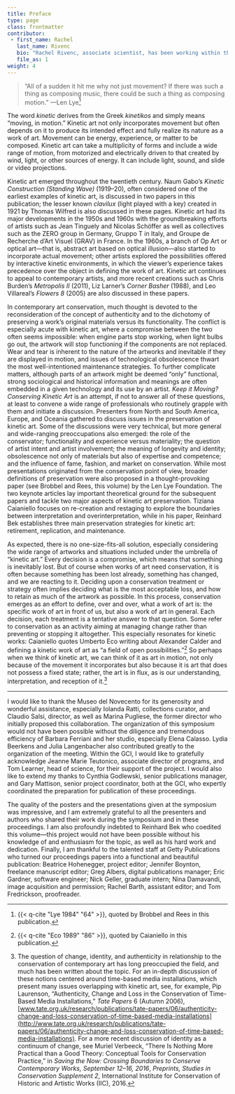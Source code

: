 ```yaml
---
title: Preface
type: page
class: frontmatter
contributor:
 - first_name: Rachel
   last_name: Rivenc
   bio: "Rachel Rivenc, associate scientist, has been working within the Modern and Contemporary Art Research Initiative at the Getty Conservation Institute since 2006. She studies the diverse materials and techniques used by contemporary artists, and their conservation. She is also coordinator for the Modern Materials and Contemporary Art working group of ICOM–CC. Rivenc holds an MA in paintings conservation from the Université Paris 1 Panthéon-Sorbonne and received a PhD in history from the Université de Versailles Saint-Quentin-en-Yvelines. She recently published the book *Made in Los Angeles: Materials, Processes, and the Birth of West Coast Minimalism*."
   file_as: 1
weight: 4
---
```


> “All of a sudden it hit me why not just movement? If there was such a thing as composing music, there could be such a thing as composing motion.” —Len Lye[^1]

The word *kinetic* derives from the Greek *kinetikos* and simply means “moving, in motion.” Kinetic art not only incorporates movement but often depends on it to produce its intended effect and fully realize its nature as a work of art. Movement can be energy, experience, or matter to be composed. Kinetic art can take a multiplicity of forms and include a wide range of motion, from motorized and electrically driven to that created by wind, light, or other sources of energy. It can include light, sound, and slide or video projections.

Kinetic art emerged throughout the twentieth century. Naum Gabo’s *Kinetic Construction (Standing Wave)* (1919–20), often considered one of the earliest examples of kinetic art, is discussed in two papers in this publication; the lesser known *clavilux* (light played with a key) created in 1921 by Thomas Wilfred is also discussed in these pages. Kinetic art had its major developments in the 1950s and 1960s with the groundbreaking efforts of artists such as Jean Tinguely and Nicolas Schöffer as well as collectives such as the ZERO group in Germany, Gruppo T in Italy, and Groupe de Recherche d’Art Visuel (GRAV) in France. In the 1960s, a branch of Op Art or optical art—that is, abstract art based on optical illusion—also started to incorporate actual movement; other artists explored the possibilities offered by interactive kinetic environments, in which the viewer’s experience takes precedence over the object in defining the work of art. Kinetic art continues to appeal to contemporary artists, and more recent creations such as Chris Burden’s *Metropolis II* (2011), Liz Larner’s *Corner Basher* (1988), and Leo Villareal’s *Flowers 8* (2005) are also discussed in these papers.

In contemporary art conservation, much thought is devoted to the reconsideration of the concept of authenticity and to the dichotomy of preserving a work’s original materials versus its functionality. The conflict is especially acute with kinetic art, where a compromise between the two often seems impossible: when engine parts stop working, when light bulbs go out, the artwork will stop functioning if the components are not replaced. Wear and tear is inherent to the nature of the artworks and inevitable if they are displayed in motion, and issues of technological obsolescence thwart the most well-intentioned maintenance strategies. To further complicate matters, although parts of an artwork might be deemed “only” functional, strong sociological and historical information and meanings are often embedded in a given technology and its use by an artist. *Keep it Moving? Conserving Kinetic Art* is an attempt, if not to answer all of these questions, at least to convene a wide range of professionals who routinely grapple with them and initiate a discussion. Presenters from North and South America, Europe, and Oceania gathered to discuss issues in the preservation of kinetic art. Some of the discussions were very technical, but more general and wide-ranging preoccupations also emerged: the role of the conservator; functionality and experience versus materiality; the question of artist intent and artist involvement; the meaning of longevity and identity; obsolescence not only of materials but also of expertise and competence; and the influence of fame, fashion, and market on conservation. While most presentations originated from the conservation point of view, broader definitions of preservation were also proposed in a thought-provoking paper (see Brobbel and Rees, this volume) by the Len Lye Foundation. The two keynote articles lay important theoretical ground for the subsequent papers and tackle two major aspects of kinetic art preservation. Tiziana Caianiello focuses on re-creation and restaging to explore the boundaries between interpretation and overinterpretation, while in his paper, Reinhard Bek establishes three main preservation strategies for kinetic art: retirement, replication, and maintenance.

As expected, there is no one-size-fits-all solution, especially considering the wide range of artworks and situations included under the umbrella of “kinetic art.” Every decision is a compromise, which means that something is inevitably lost. But of course when works of art need conservation, it is often because something has been lost already, something has changed, and we are reacting to it. Deciding upon a conservation treatment or strategy often implies deciding what is the most acceptable loss, and how to retain as much of the artwork as possible. In this process, conservation emerges as an effort to define, over and over, what a work of art is: the specific work of art in front of us, but also a work of art in general. Each decision, each treatment is a tentative answer to that question. Some refer to conservation as an activity aiming at managing change rather than preventing or stopping it altogether. This especially resonates for kinetic works: Caianiello quotes Umberto Eco writing about Alexander Calder and defining a kinetic work of art as “a field of open possibilities.”[^2] So perhaps when we think of kinetic art, we can think of it as art in motion, not only because of the movement it incorporates but also because it is art that does not possess a fixed state; rather, the art is in flux, as is our understanding, interpretation, and reception of it.[^3]

---

I would like to thank the Museo del Novecento for its generosity and wonderful assistance, especially Iolanda Ratti, collections curator, and Claudio Salsi, director, as well as Marina Pugliese, the former director who initially proposed this collaboration. The organization of this symposium would not have been possible without the diligence and tremendous efficiency of Barbara Ferriani and her studio, especially Elena Calasso. Lydia Beerkens and Julia Langenbacher also contributed greatly to the organization of the meeting. Within the GCI, I would like to gratefully acknowledge Jeanne Marie Teutonico, associate director of programs, and Tom Learner, head of science, for their support of the project. I would also like to extend my thanks to Cynthia Godlewski, senior publications manager, and Gary Mattison, senior project coordinator, both at the GCI, who expertly coordinated the preparation for publication of these proceedings.

The quality of the posters and the presentations given at the symposium was impressive, and I am extremely grateful to all the presenters and authors who shared their work during the symposium and in these proceedings. I am also profoundly indebted to Reinhard Bek who coedited this volume—this project would not have been possible without his knowledge of and enthusiasm for the topic, as well as his hard work and dedication. Finally, I am thankful to the talented staff at Getty Publications who turned our proceedings papers into a functional and beautiful publication: Beatrice Hohenegger, project editor; Jennifer Boynton, freelance manuscript editor; Greg Albers, digital publications manager; Eric Gardner, software engineer; Nick Geller, graduate intern; Nina Damavandi, image acquisition and permission; Rachel Barth, assistant editor; and Tom Fredrickson, proofreader.

[^1]: {{< q-cite "Lye 1984" "64" >}}, quoted by Brobbel and Rees in this publication.

[^2]: {{< q-cite "Eco 1989" "86" >}}, quoted by Caianiello in this publication.

[^3]: The question of change, identity, and authenticity in relationship to the conservation of contemporary art has long preoccupied the field, and much has been written about the topic. For an in-depth discussion of these notions centered around time-based media installations, which present many issues overlapping with kinetic art, see, for example, Pip Laurenson, “Authenticity, Change and Loss in the Conservation of Time-Based Media Installations,” *Tate Papers* 6 (Autumn 2006), [www.tate.org.uk/research/publications/tate-papers/06/authenticity-change-and-loss-conservation-of-time-based-media-installations](http://www.tate.org.uk/research/publications/tate-papers/06/authenticity-change-and-loss-conservation-of-time-based-media-installations). For a more recent discussion of identity as a continuum of change, see Muriel Verbeeck, “There Is Nothing More Practical than a Good Theory: Conceptual Tools for Conservation Practice,” in *Saving the Now: Crossing Boundaries to Conserve Contemporary Works, September 12–16, 2016*, *Preprints, Studies in Conservation Supplement 2*, International Institute for Conservation of Historic and Artistic Works (IIC), 2016.
